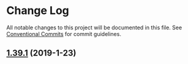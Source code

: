 # Change Log

All notable changes to this project will be documented in this file.
See [Conventional Commits](Https://conventionalcommits.org) for commit guidelines.

<!-- changelog -->

## [1.39.1](https://github.com/edenlabllc/ael.api/compare/1.39.1...1.39.1) (2019-1-23)



